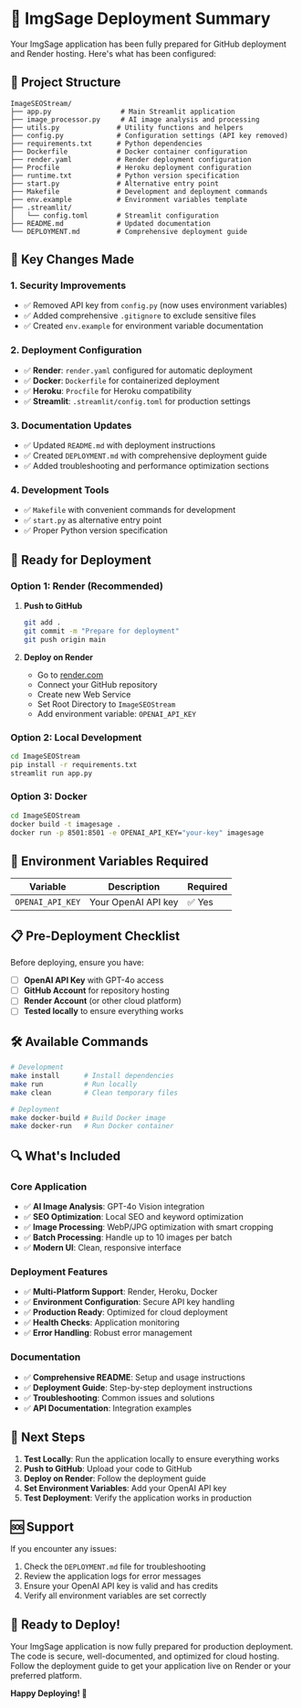 # 🚀 ImgSage Deployment Summary

Your ImgSage application has been fully prepared for GitHub deployment and Render hosting. Here's what has been configured:

## 📁 Project Structure

```
ImageSEOStream/
├── app.py                 # Main Streamlit application
├── image_processor.py     # AI image analysis and processing
├── utils.py              # Utility functions and helpers
├── config.py             # Configuration settings (API key removed)
├── requirements.txt      # Python dependencies
├── Dockerfile            # Docker container configuration
├── render.yaml           # Render deployment configuration
├── Procfile              # Heroku deployment configuration
├── runtime.txt           # Python version specification
├── start.py              # Alternative entry point
├── Makefile              # Development and deployment commands
├── env.example           # Environment variables template
├── .streamlit/
│   └── config.toml       # Streamlit configuration
├── README.md             # Updated documentation
└── DEPLOYMENT.md         # Comprehensive deployment guide
```

## 🔧 Key Changes Made

### 1. **Security Improvements**
- ✅ Removed API key from `config.py` (now uses environment variables)
- ✅ Added comprehensive `.gitignore` to exclude sensitive files
- ✅ Created `env.example` for environment variable documentation

### 2. **Deployment Configuration**
- ✅ **Render**: `render.yaml` configured for automatic deployment
- ✅ **Docker**: `Dockerfile` for containerized deployment
- ✅ **Heroku**: `Procfile` for Heroku compatibility
- ✅ **Streamlit**: `.streamlit/config.toml` for production settings

### 3. **Documentation Updates**
- ✅ Updated `README.md` with deployment instructions
- ✅ Created `DEPLOYMENT.md` with comprehensive deployment guide
- ✅ Added troubleshooting and performance optimization sections

### 4. **Development Tools**
- ✅ `Makefile` with convenient commands for development
- ✅ `start.py` as alternative entry point
- ✅ Proper Python version specification

## 🚀 Ready for Deployment

### Option 1: Render (Recommended)

1. **Push to GitHub**
   ```bash
   git add .
   git commit -m "Prepare for deployment"
   git push origin main
   ```

2. **Deploy on Render**
   - Go to [render.com](https://render.com)
   - Connect your GitHub repository
   - Create new Web Service
   - Set Root Directory to `ImageSEOStream`
   - Add environment variable: `OPENAI_API_KEY`

### Option 2: Local Development

```bash
cd ImageSEOStream
pip install -r requirements.txt
streamlit run app.py
```

### Option 3: Docker

```bash
cd ImageSEOStream
docker build -t imagesage .
docker run -p 8501:8501 -e OPENAI_API_KEY="your-key" imagesage
```

## 🔑 Environment Variables Required

| Variable | Description | Required |
|----------|-------------|----------|
| `OPENAI_API_KEY` | Your OpenAI API key | ✅ Yes |

## 📋 Pre-Deployment Checklist

Before deploying, ensure you have:

- [ ] **OpenAI API Key** with GPT-4o access
- [ ] **GitHub Account** for repository hosting
- [ ] **Render Account** (or other cloud platform)
- [ ] **Tested locally** to ensure everything works

## 🛠️ Available Commands

```bash
# Development
make install      # Install dependencies
make run          # Run locally
make clean        # Clean temporary files

# Deployment
make docker-build # Build Docker image
make docker-run   # Run Docker container
```

## 🔍 What's Included

### Core Application
- ✅ **AI Image Analysis**: GPT-4o Vision integration
- ✅ **SEO Optimization**: Local SEO and keyword optimization
- ✅ **Image Processing**: WebP/JPG optimization with smart cropping
- ✅ **Batch Processing**: Handle up to 10 images per batch
- ✅ **Modern UI**: Clean, responsive interface

### Deployment Features
- ✅ **Multi-Platform Support**: Render, Heroku, Docker
- ✅ **Environment Configuration**: Secure API key handling
- ✅ **Production Ready**: Optimized for cloud deployment
- ✅ **Health Checks**: Application monitoring
- ✅ **Error Handling**: Robust error management

### Documentation
- ✅ **Comprehensive README**: Setup and usage instructions
- ✅ **Deployment Guide**: Step-by-step deployment instructions
- ✅ **Troubleshooting**: Common issues and solutions
- ✅ **API Documentation**: Integration examples

## 🎯 Next Steps

1. **Test Locally**: Run the application locally to ensure everything works
2. **Push to GitHub**: Upload your code to GitHub
3. **Deploy on Render**: Follow the deployment guide
4. **Set Environment Variables**: Add your OpenAI API key
5. **Test Deployment**: Verify the application works in production

## 🆘 Support

If you encounter any issues:

1. Check the `DEPLOYMENT.md` file for troubleshooting
2. Review the application logs for error messages
3. Ensure your OpenAI API key is valid and has credits
4. Verify all environment variables are set correctly

## 🎉 Ready to Deploy!

Your ImgSage application is now fully prepared for production deployment. The code is secure, well-documented, and optimized for cloud hosting. Follow the deployment guide to get your application live on Render or your preferred platform.

**Happy Deploying! 🚀**
